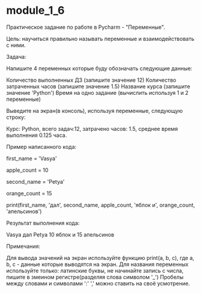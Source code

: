# module_1_6

Практическое задание по работе в Pycharm - "Переменные".



Цель: научиться правильно называть переменные и взаимодействовать с ними.



Задача:



Напишите 4 переменных которые буду обозначать следующие данные:



Количество выполненных ДЗ (запишите значение 12)
Количество затраченных часов (запишите значение 1.5)
Название курса (запишите значение 'Python')
Время на одно задание (вычислить используя 1 и 2 переменные)


Выведите на экран(в консоль), используя переменные, следующую строку:



Курс: Python, всего задач:12, затрачено часов: 1.5, среднее время выполнения 0.125 часа.



Пример написанного кода:



first_name = 'Vasya'

apple_count = 10

second_name = 'Petya'

orange_count = 15

print(first_name, 'дал', second_name, apple_count, 'яблок и', orange_count, 'апельсинов')



Результат выполнения кода:



Vasya дал Petya 10 яблок и 15 апельсинов



Примечания:



Для вывода значений на экран используйте функцию print(a, b, c), где a, b, c - данные которые выводятся на экран.
Для названия переменных используйте только: латинские буквы, не начинайте запись с числа, пишите в змеином регистре(разделяя слова символом '_')
Пробелы между словами и символами ':' ',' можно ставить на своё усмотрение.
